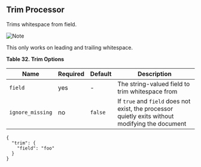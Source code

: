 ## Trim Processor

Trims whitespace from field.

![Note](https://www.elastic.co/guide/en/elasticsearch/reference/current/images/icons/note.png)

This only works on leading and trailing whitespace.

 **Table 32. Trim Options**

Name |  Required |  Default |  Description  
---|---|---|---    
`field`| yes| -| The string-valued field to trim whitespace from    
`ignore_missing`| no| `false`| If `true` and `field` does not exist, the processor quietly exits without modifying the document  
  
  

    
    
    {
      "trim": {
        "field": "foo"
      }
    }
